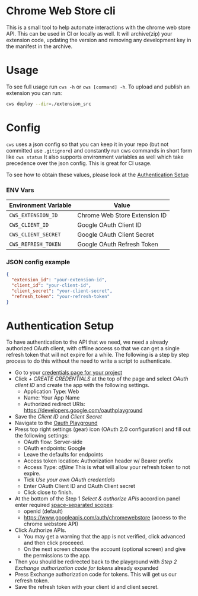 Chrome Web Store cli
=======

This is a small tool to help automate interactions with the chrome web store API.
This can be used in CI or locally as well. It will archive(zip) your extension code,
updating the version and removing any development key in the manifest in the archive.

# Usage
To see full usage run `cws -h` or `cws [command] -h`. To upload and publish an
extension you can run:

```bash
cws deploy --dir=./extension_src
```

# Config
`cws` uses a json config so that you can keep it in your repo (but not committed use `.gitignore`)
and constantly run cws commands in short form like `cws status` It also supports
environment variables as well which take precedence over the json config. This
is great for CI usage.

To see how to obtain these values, please look at the [Authentication Setup](#AuthenticationSetup)

### ENV Vars

| Environment Variable | Value
|----------------------|---------
|`CWS_EXTENSION_ID`    | Chrome Web Store Extension ID
|`CWS_CLIENT_ID`       | Google OAuth Client ID
|`CWS_CLIENT_SECRET`   | Google OAuth Client Secret
|`CWS_REFRESH_TOKEN`   | Google OAuth Refresh Token

### JSON config example

```json
{
  "extension_id": "your-extension-id",
  "client_id": "your-client-id",
  "client_secret": "your-client-secret",
  "refresh_token": "your-refresh-token"
}
```

# Authentication Setup
To have authentication to the API that we need, we need a already authorized OAuth
client, with offline access so that we can get a single refresh token that will not
expire for a while. The following is a step by step process to do this without the
need to write a script to authenticate.

- Go to your [credentials page for your project](https://console.cloud.google.com/apis/credentials)
- Click *+ CREATE CREDENTIALS* at the top of the page and select *OAuth client ID* and create the app with the following settings.
  - Application Type: Web
  - Name: Your App Name
  - Authorized redirect URIs: https://developers.google.com/oauthplayground
- Save the *Client ID* and *Client Secret*
- Navigate to the [Oauth Playground](https://developers.google.com/oauthplayground)
- Press top right settings (gear) icon (OAuth 2.0 configuration) and fill out the following settings:
  - OAuth flow: Server-side
  - OAuth endpoints: Google
  - Leave the defaults for endpoints
  - Access token location: Authorization header w/ Bearer prefix
  - Access Type: *offline* This is what will allow your refresh token to not expire.
  - Tick *Use your own OAuth credentials*
  - Enter OAuth Client ID and OAuth Client secret
  - Click close to finish.
- At the bottom of the Step 1 *Select & authorize APIs* accordion panel enter required [space-separated scopes](https://developers.google.com/identity/protocols/oauth2/scopes#oauth2):
  - openid (default)
  - https://www.googleapis.com/auth/chromewebstore (access to the chrome webstore API)
- Click Authorize APIs.
  - You may get a warning that the app is not verified, click advanced and then click proceeed.
  - On the next screen choose the account (optional screen) and give the permissions to the app.
- Then you should be redirected back to the playground with *Step 2 Exchange authorization code for tokens* already expanded
- Press Exchange authorization code for tokens. This will get us our refresh token.
- Save the refresh token with your client id and client secret.
